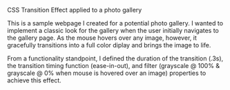 CSS Transition Effect applied to a photo gallery

This is a sample webpage I created for a potential photo gallery.  I wanted to implement a classic look for the gallery when the user initially navigates to the gallery page.  As the mouse hovers over any image, however, it gracefully transitions into a full color diplay and brings the image to life.  

From a functionality standpoint, I defined the duration of the transition (.3s), the transition timing function (ease-in-out), and filter (grayscale @ 100% & grayscale @ 0% when mouse is hovered over an image) properties to achieve this effect.  
